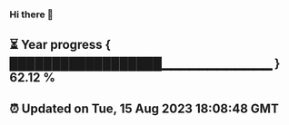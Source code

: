 ### Hi there 👋
⏳ Year progress { ██████████████████▁▁▁▁▁▁▁▁▁▁▁▁ } 62.12 %
---
⏰ Updated on Tue, 15 Aug 2023 18:08:48 GMT
---
